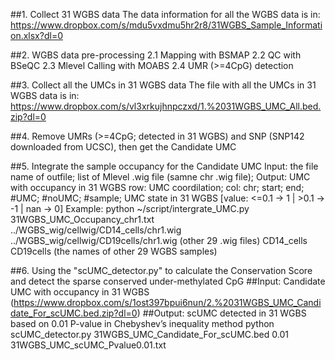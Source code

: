 ##1. Collect 31 WGBS data
The data information for all the WGBS data is in: https://www.dropbox.com/s/mdu5vxdmu5hr2r8/31WGBS_Sample_Information.xlsx?dl=0
	
##2. WGBS data pre-processing 
2.1 Mapping with BSMAP 
	2.2 QC with BSeQC
	2.3 Mlevel Calling with MOABS
	2.4 UMR (>=4CpG) detection
	
##3. Collect all the UMCs in 31 WGBS data
	The file with all the UMCs in 31 WGBS data is in: https://www.dropbox.com/s/vl3xrkujhnpczxd/1.%2031WGBS_UMC_All.bed.zip?dl=0

##4. Remove UMRs (>=4CpG; detected in 31 WGBS) and SNP (SNP142 downloaded from UCSC), then get the Candidate UMC
	
	
##5. Integrate the sample occupancy for the Candidate UMC
   Input: the file name of outfile; list of Mlevel .wig file (samne chr .wig file);
   Output:  UMC with occupancy in 31 WGBS 
   		row: UMC coordilation; 
		col: chr; start; end; #UMC; #noUMC; #sample; UMC state in 31 WGBS [value: <=0.1 -> 1 | >0.1 -> -1 | nan -> 0]
   Example:  python ~/script/intergrate_UMC.py 31WGBS_UMC_Occupancy_chr1.txt ../WGBS_wig/cellwig/CD14_cells/chr1.wig ../WGBS_wig/cellwig/CD19cells/chr1.wig (other 29 .wig files) CD14_cells CD19cells (the names of other 29 WGBS samples)
	
##6. Using the "scUMC_detector.py" to calculate the Conservation Score and detect the sparse conserved under-methylated CpG
   ##Input: Candidate UMC with occupancy in 31 WGBS (https://www.dropbox.com/s/1ost397bpui6nun/2.%2031WGBS_UMC_Candidate_For_scUMC.bed.zip?dl=0)
   ##Output: scUMC detected in 31 WGBS based on 0.01 P-value in Chebyshev’s inequality method
	python scUMC_detector.py 31WGBS_UMC_Candidate_For_scUMC.bed 0.01 31WGBS_UMC_scUMC_Pvalue0.01.txt
